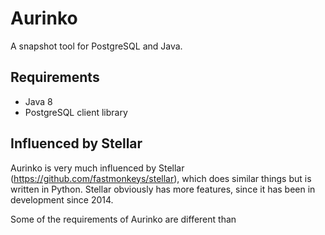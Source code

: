# Aurinko

A snapshot tool for PostgreSQL and Java.

## Requirements

* Java 8
* PostgreSQL client library

## Influenced by Stellar

Aurinko is very much influenced by Stellar (https://github.com/fastmonkeys/stellar), which does similar things but is written in Python. Stellar obviously has more features, since it has been in development since 2014.

Some of the requirements of Aurinko are different than 